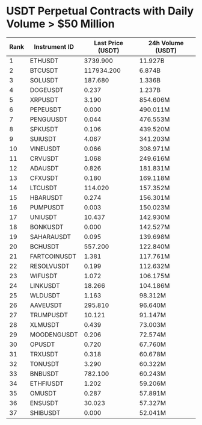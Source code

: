 # USDT Perpetual Contracts with Daily Volume > $50 Million

| Rank | Instrument ID | Last Price (USDT) | 24h Volume (USDT) |
|------|---------------|-------------------|-------------------|
| 1 | ETHUSDT | 3739.900 | 11.927B |
| 2 | BTCUSDT | 117934.200 | 6.874B |
| 3 | SOLUSDT | 187.680 | 1.336B |
| 4 | DOGEUSDT | 0.237 | 1.237B |
| 5 | XRPUSDT | 3.190 | 854.606M |
| 6 | PEPEUSDT | 0.000 | 490.011M |
| 7 | PENGUUSDT | 0.044 | 476.553M |
| 8 | SPKUSDT | 0.106 | 439.520M |
| 9 | SUIUSDT | 4.067 | 341.203M |
| 10 | VINEUSDT | 0.066 | 308.971M |
| 11 | CRVUSDT | 1.068 | 249.616M |
| 12 | ADAUSDT | 0.826 | 181.831M |
| 13 | CFXUSDT | 0.180 | 169.118M |
| 14 | LTCUSDT | 114.020 | 157.352M |
| 15 | HBARUSDT | 0.274 | 156.301M |
| 16 | PUMPUSDT | 0.003 | 150.023M |
| 17 | UNIUSDT | 10.437 | 142.930M |
| 18 | BONKUSDT | 0.000 | 142.527M |
| 19 | SAHARAUSDT | 0.095 | 139.698M |
| 20 | BCHUSDT | 557.200 | 122.840M |
| 21 | FARTCOINUSDT | 1.381 | 117.761M |
| 22 | RESOLVUSDT | 0.199 | 112.632M |
| 23 | WIFUSDT | 1.072 | 106.175M |
| 24 | LINKUSDT | 18.266 | 104.186M |
| 25 | WLDUSDT | 1.163 | 98.312M |
| 26 | AAVEUSDT | 295.810 | 96.640M |
| 27 | TRUMPUSDT | 10.121 | 91.147M |
| 28 | XLMUSDT | 0.439 | 73.003M |
| 29 | MOODENGUSDT | 0.206 | 72.574M |
| 30 | OPUSDT | 0.720 | 67.760M |
| 31 | TRXUSDT | 0.318 | 60.678M |
| 32 | TONUSDT | 3.290 | 60.322M |
| 33 | BNBUSDT | 782.100 | 60.243M |
| 34 | ETHFIUSDT | 1.202 | 59.206M |
| 35 | OMUSDT | 0.287 | 57.891M |
| 36 | ENSUSDT | 30.023 | 57.327M |
| 37 | SHIBUSDT | 0.000 | 52.041M |
